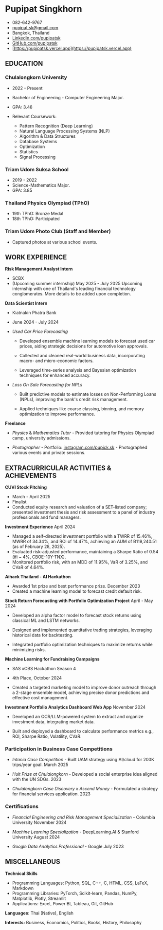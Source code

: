 # Pupipat Singkhorn
- 082-642-9767
- pupipat.sk@gmail.com
- Bangkok, Thailand
- [LinkedIn.com/pupipatsk](www.linkedin.com/in/pupipatsk)
- [GitHub.com/pupipatsk](https://github.com/pupipatsk)
- [https://pupipatsk.vercel.app](https://pupipatsk.vercel.app)

## EDUCATION

### Chulalongkorn University
- 2022 - Present
- Bachelor of Engineering - Computer Engineering Major.
- GPA: 3.48

- Relevant Coursework:
  - Pattern Recognition (Deep Learning)
  - Natural Language Processing Systems (NLP)
  - Algorithm & Data Structures
  - Database Systems
  - Optimization
  - Statistics
  - Signal Processing

### Triam Udom Suksa School
- 2019 - 2022
- Science-Mathematics Major.
- GPA: 3.85

### Thailand Physics Olympiad (TPhO)
- 19th TPhO: Bronze Medal
- 18th TPhO: Participated

### Triam Udom Photo Club (Staff and Member)
- Captured photos at various school events.

## WORK EXPERIENCE

**Risk Management Analyst Intern**
- SCBX
- (Upcoming summer internship) May 2025 - July 2025
Upcoming internship with one of Thailand's leading financial technology conglomerates. More details to be added upon completion.

**Data Scientist Intern**
- Kiatnakin Phatra Bank
- June 2024 - July 2024

- *Used Car Price Forecasting*

  - Developed ensemble machine learning models to forecast used car
    prices, aiding strategic decisions for automotive loan approvals.

  - Collected and cleaned real-world business data, incorporating macro-
    and micro-economic factors.

  - Leveraged time-series analysis and Bayesian optimization techniques
    for enhanced accuracy.

- *Loss On Sale Forecasting for NPLs*

  - Built predictive models to estimate losses on Non-Performing Loans
    (NPLs), improving the bank's credit risk management.

  - Applied techniques like coarse classing, binning, and memory
    optimization to improve performance.

**Freelance**

- *Physics* & *Mathematics Tutor* - Provided tutoring for Physics
  Olympiad camp, university admissions.

- *Photographer* - Portfolio:
  [instagram.com/pupick.sk](https://www.instagram.com/pupick.sk/) -
  Photographed various events and private sessions.

## EXTRACURRICULAR ACTIVITIES & ACHIEVEMENTS

**CUVI Stock Pitching**
- March - April 2025
- Finalist
- Conducted equity research and valuation of a SET-listed company; presented investment thesis and risk assessment to a panel of industry professionals and fund managers.

**Investment Experience** April 2024
- Managed a self-directed investment portfolio with a TWRR of 15.46%, MWRR of 34.34%, and ROl of 14.47%, achieving an AUM of B119,240.51 (as of February 28, 2025).
- Evaluated risk-adjusted performance, maintaining a Sharpe Ratio of 0.54 (ifi ~ 4%, CBOE-10Y-TNX).
- Monitored portfolio risk, with an MDD of 11.95%, VaR of 3.25%, and CVaR of 4.64%.

**Aihack Thailand - AI Hackathon**
- Awarded 1st prize and best performance prize. December 2023
- Created a machine learning model to forecast credit default risk.

**Stock Return Forecasting with Portfolio Optimization Project** April -
May 2024

- Developed an alpha factor model to forecast stock returns using
  classical ML and LSTM networks.

- Designed and implemented quantitative trading strategies, leveraging
  historical data for backtesting.

- Integrated portfolio optimization techniques to maximize returns while
  minimizing risks.

**Machine Learning for Fundraising Campaigns**
- SAS xCBS Hackathon Season 4
- 4th Place, October 2024

- Created a targeted marketing model to improve donor outreach through a
  2-stage ensemble model, achieving precise donor predictions and
  effective cost management.

**Investment Portfolio Analytics Dashboard Web App** November 2024

- Developed an OCR/LLM-powered system to extract and organize investment
  data, integrating market data.

- Built and deployed a dashboard to calculate performance metrics e.g.,
  ROI, Sharpe Ratio, Volatility, CVaR.

### Participation in Business Case Competitions

- *Intania Case Competition* - Built UAM strategy using AI/cloud for 200K trips/year goal. March 2025

- *Hult Prize at Chulalongkorn* - Developed a social enterprise idea aligned with the UN SDGs. 2023

- *Chulalongkorn Case Discovery x Ascend Money* - Formulated a strategy for financial services application. 2023

### Certifications

- *Financial Engineering and Risk Management Specialization* - Columbia University November 2024

- *Machine Learning Specialization* - DeepLearning.AI & Stanford University August 2024

- *Google Data Analytics Professional* - Google July 2023

## MISCELLANEOUS

**Technical Skills**
- Programming Languages: Python, SQL, C++, C, HTML, CSS, LaTeX, Markdown
- Programming Libraries: PyTorch, Scikit-learn, Pandas, NumPy, Matplotlib, Plotly, Streamlit
- Applications: Excel, Power BI, Tableau, Git, GitHub

**Languages:** Thai (Native), English

**Interests:** Business, Economics, Politics, Books, History, Philosophy
